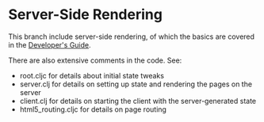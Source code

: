 # Server-Side Rendering

This branch include server-side rendering, of which
the basics are covered in the
[Developer's Guide](https://fulcrologic.github.io/fulcro/guide.html#!/fulcro_devguide.M50_Server_Side_Rendering).

There are also extensive comments in the code. See:

- root.cljc for details about initial state tweaks
- server.clj for details on setting up state and rendering the pages on the server
- client.clj for details on starting the client with the server-generated state
- html5_routing.cljc for details on page routing
